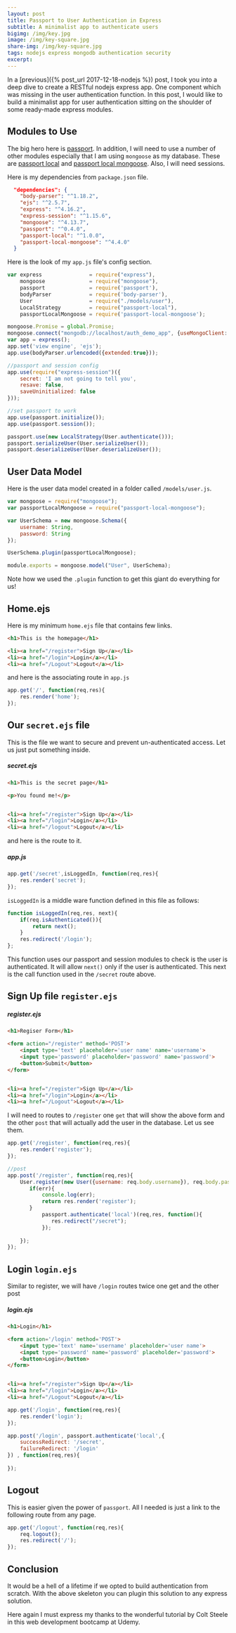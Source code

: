 ```yaml
---
layout: post
title: Passport to User Authentication in Express
subtitle: A minimalist app to authenticate users
bigimg: /img/key.jpg
image: /img/key-square.jpg
share-img: /img/key-square.jpg
tags: nodejs express mongodb authentication security
excerpt: 
---
```


In a [previous]({% post_url 2017-12-18-nodejs %}) post, I took you into a deep dive to create a RESTful nodejs express app. One component which was missing in the user authentication function. In this post, I would like to build a minimalist app for user authentication sitting on the shoulder of some ready-made express modules.

## Modules to Use

The big hero here is [passport](http://www.passportjs.org/). In addition, I will need to use a number of other modules especially that I am using `mongoose` as my database. These are [passport local](https://github.com/jaredhanson/passport-local) and [passport local mongoose](https://github.com/saintedlama/passport-local-mongoose
). Also, I will need sessions. 

Here is my dependencies from `package.json` file. 

``` json
  "dependencies": {
    "body-parser": "^1.18.2",
    "ejs": "^2.5.7",
    "express": "^4.16.2",
    "express-session": "^1.15.6",
    "mongoose": "^4.13.7",
    "passport": "^0.4.0",
    "passport-local": "^1.0.0",
    "passport-local-mongoose": "^4.4.0"
  }
```

Here is the look of my `app.js` file's config section.

```javascript
var express               = require("express"),
    mongoose              = require("mongoose"),
    passport              = require('passport'),
    bodyParser            = require('body-parser'),
    User                  = require("./models/user"),
    LocalStrategy         = require("passport-local"),
    passportLocalMongoose = require('passport-local-mongoose');

mongoose.Promise = global.Promise;
mongoose.connect("mongodb://localhost/auth_demo_app", {useMongoClient: true});
var app = express();   
app.set('view engine', 'ejs');
app.use(bodyParser.urlencoded({extended:true}));

//passport and session config
app.use(require("express-session")({
    secret: 'I am not going to tell you',
    resave: false,
    saveUninitialized: false
}));

//set passport to work
app.use(passport.initialize());
app.use(passport.session());

passport.use(new LocalStrategy(User.authenticate()));
passport.serializeUser(User.serializeUser());
passport.deserializeUser(User.deserializeUser());
```

## User Data Model

Here is the user data model created in a folder called `/models/user.js`.

```javascript
var mongoose = require("mongoose");
var passportLocalMongoose = require("passport-local-mongoose");

var UserSchema = new mongoose.Schema({
    username: String,
    password: String
});

UserSchema.plugin(passportLocalMongoose);

module.exports = mongoose.model("User", UserSchema);
```

Note how we used the `.plugin` function to get this giant do everything for us!

## Home.ejs

Here is my minimum `home.ejs` file that contains few links.

```html
<h1>This is the homepage</h1>

<li><a href="/register">Sign Up</a></li>
<li><a href="/login">Login</a></li>
<li><a href="/Logout">Logout</a></li>
```

and here is the associating route in `app.js`

```javascript
app.get('/', function(req,res){
    res.render('home');
});
```

## Our `secret.ejs` file

This is the file we want to secure and prevent un-authenticated access. Let us just put something inside. 

##### secret.ejs

```html
<h1>This is the secret page</h1>

<p>You found me!</p>


<li><a href="/register">Sign Up</a></li>
<li><a href="/login">Login</a></li>
<li><a href="/logout">Logout</a></li>
```

and here is the route to it.

##### app.js

```javascript
app.get('/secret',isLoggedIn, function(req,res){
    res.render('secret');
});
```

`isLoggedIn` is a middle ware function defined in this file as follows:

```javascript
function isLoggedIn(req,res, next){
    if(req.isAuthenticated()){
        return next();
    }
    res.redirect('/login');
};
```

This function uses our passport and session modules to check is the user is authenticated. It will allow `next()` only if the user is authenticated. This next is the call function used in the `/secret` route above. 

## Sign Up file `register.ejs`

##### register.ejs

```html
<h1>Regiser Form</h1>

<form action="/register" method='POST'>
    <input type='text' placeholder='user name' name='username'>
    <input type='password' placeholder='password' name='password'>
    <button>Submit</button>
</form>


<li><a href="/register">Sign Up</a></li>
<li><a href="/login">Login</a></li>
<li><a href="/Logout">Logout</a></li>
```

I will need to routes to `/register` one `get` that will show the above form and the other `post` that will actually add the user in the database. Let us see them.

```javascript
app.get('/register', function(req,res){
    res.render('register');
});

//post
app.post('/register', function(req,res){
    User.register(new User({username: req.body.username}), req.body.password, function(err,user){
       if(err){
           console.log(err);
           return res.render('register');
       } 
           passport.authenticate('local')(req,res, function(){
              res.redirect("/secret"); 
           });
       
    });
});
```

## Login `login.ejs`

Similar to register, we will have `/login` routes twice one get and the other post

##### login.ejs

```html
<h1>Login</h1>

<form action='/login' method='POST'>
    <input type='text' name='username' placeholder='user name'>
    <input type='password' name='password' placeholder='password'>
    <button>Login</button>
</form>


<li><a href="/register">Sign Up</a></li>
<li><a href="/login">Login</a></li>
<li><a href="/Logout">Logout</a></li>
```

```javascript
app.get('/login', function(req,res){
    res.render('login');
});

app.post('/login', passport.authenticate('local',{
    successRedirect: '/secret',
    failureRedirect: '/login'
}) , function(req,res){
    
});
```

## Logout

This is easier given the power of `passport`. All I needed is just a link to the following route from any page.

```javascript
app.get('/logout', function(req,res){
    req.logout();
    res.redirect('/');
});
```

## Conclusion

It would be a hell of a lifetime if we opted to build authentication from scratch. With the above skeleton you can plugin this solution to any express solution. 

Here again I must express my thanks to the wonderful tutorial by Colt Steele in this web development bootcamp at Udemy. 